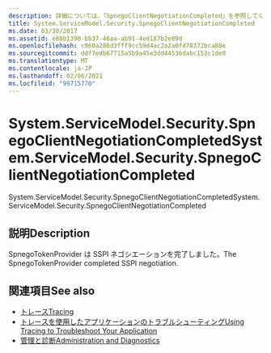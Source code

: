 ```yaml
---
description: 詳細については、「SpnegoClientNegotiationCompleted」を参照してください。
title: System.ServiceModel.Security.SpnegoClientNegotiationCompleted
ms.date: 03/30/2017
ms.assetid: e80b1390-bb37-46aa-ab91-4ed187b2e09d
ms.openlocfilehash: c960a286d3fff9cc59d4ac2a2a0fd78372bca88e
ms.sourcegitcommit: ddf7edb67715a5b9a45e3dd44536dabc153c1de0
ms.translationtype: MT
ms.contentlocale: ja-JP
ms.lasthandoff: 02/06/2021
ms.locfileid: "99715770"
---
```

# <a name="systemservicemodelsecurityspnegoclientnegotiationcompleted"></a><span data-ttu-id="db15b-103">System.ServiceModel.Security.SpnegoClientNegotiationCompleted</span><span class="sxs-lookup"><span data-stu-id="db15b-103">System.ServiceModel.Security.SpnegoClientNegotiationCompleted</span></span>

<span data-ttu-id="db15b-104">System.ServiceModel.Security.SpnegoClientNegotiationCompleted</span><span class="sxs-lookup"><span data-stu-id="db15b-104">System.ServiceModel.Security.SpnegoClientNegotiationCompleted</span></span>  
  
## <a name="description"></a><span data-ttu-id="db15b-105">説明</span><span class="sxs-lookup"><span data-stu-id="db15b-105">Description</span></span>  

 <span data-ttu-id="db15b-106">SpnegoTokenProvider は SSPI ネゴシエーションを完了しました。</span><span class="sxs-lookup"><span data-stu-id="db15b-106">The SpnegoTokenProvider completed SSPI negotiation.</span></span>  
  
## <a name="see-also"></a><span data-ttu-id="db15b-107">関連項目</span><span class="sxs-lookup"><span data-stu-id="db15b-107">See also</span></span>

- [<span data-ttu-id="db15b-108">トレース</span><span class="sxs-lookup"><span data-stu-id="db15b-108">Tracing</span></span>](index.md)
- [<span data-ttu-id="db15b-109">トレースを使用したアプリケーションのトラブルシューティング</span><span class="sxs-lookup"><span data-stu-id="db15b-109">Using Tracing to Troubleshoot Your Application</span></span>](using-tracing-to-troubleshoot-your-application.md)
- [<span data-ttu-id="db15b-110">管理と診断</span><span class="sxs-lookup"><span data-stu-id="db15b-110">Administration and Diagnostics</span></span>](../index.md)
